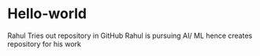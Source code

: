 # Hello-world
Rahul Tries out repository in GitHub
Rahul is pursuing AI/ ML hence creates repository for his work

